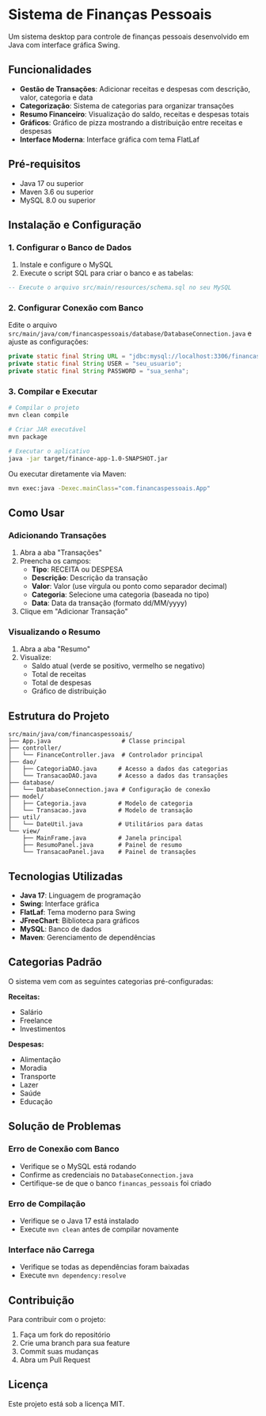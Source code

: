 # Sistema de Finanças Pessoais

Um sistema desktop para controle de finanças pessoais desenvolvido em Java com interface gráfica Swing.

## Funcionalidades

- **Gestão de Transações**: Adicionar receitas e despesas com descrição, valor, categoria e data
- **Categorização**: Sistema de categorias para organizar transações
- **Resumo Financeiro**: Visualização do saldo, receitas e despesas totais
- **Gráficos**: Gráfico de pizza mostrando a distribuição entre receitas e despesas
- **Interface Moderna**: Interface gráfica com tema FlatLaf

## Pré-requisitos

- Java 17 ou superior
- Maven 3.6 ou superior
- MySQL 8.0 ou superior

## Instalação e Configuração

### 1. Configurar o Banco de Dados

1. Instale e configure o MySQL
2. Execute o script SQL para criar o banco e as tabelas:

```sql
-- Execute o arquivo src/main/resources/schema.sql no seu MySQL
```

### 2. Configurar Conexão com Banco

Edite o arquivo `src/main/java/com/financaspessoais/database/DatabaseConnection.java` e ajuste as configurações:

```java
private static final String URL = "jdbc:mysql://localhost:3306/financas_pessoais";
private static final String USER = "seu_usuario";
private static final String PASSWORD = "sua_senha";
```

### 3. Compilar e Executar

```bash
# Compilar o projeto
mvn clean compile

# Criar JAR executável
mvn package

# Executar o aplicativo
java -jar target/finance-app-1.0-SNAPSHOT.jar
```

Ou executar diretamente via Maven:

```bash
mvn exec:java -Dexec.mainClass="com.financaspessoais.App"
```

## Como Usar

### Adicionando Transações

1. Abra a aba "Transações"
2. Preencha os campos:
   - **Tipo**: RECEITA ou DESPESA
   - **Descrição**: Descrição da transação
   - **Valor**: Valor (use vírgula ou ponto como separador decimal)
   - **Categoria**: Selecione uma categoria (baseada no tipo)
   - **Data**: Data da transação (formato dd/MM/yyyy)
3. Clique em "Adicionar Transação"

### Visualizando o Resumo

1. Abra a aba "Resumo"
2. Visualize:
   - Saldo atual (verde se positivo, vermelho se negativo)
   - Total de receitas
   - Total de despesas
   - Gráfico de distribuição

## Estrutura do Projeto

```
src/main/java/com/financaspessoais/
├── App.java                    # Classe principal
├── controller/
│   └── FinanceController.java  # Controlador principal
├── dao/
│   ├── CategoriaDAO.java      # Acesso a dados das categorias
│   └── TransacaoDAO.java      # Acesso a dados das transações
├── database/
│   └── DatabaseConnection.java # Configuração de conexão
├── model/
│   ├── Categoria.java         # Modelo de categoria
│   └── Transacao.java         # Modelo de transação
├── util/
│   └── DateUtil.java          # Utilitários para datas
└── view/
    ├── MainFrame.java         # Janela principal
    ├── ResumoPanel.java       # Painel de resumo
    └── TransacaoPanel.java    # Painel de transações
```

## Tecnologias Utilizadas

- **Java 17**: Linguagem de programação
- **Swing**: Interface gráfica
- **FlatLaf**: Tema moderno para Swing
- **JFreeChart**: Biblioteca para gráficos
- **MySQL**: Banco de dados
- **Maven**: Gerenciamento de dependências

## Categorias Padrão

O sistema vem com as seguintes categorias pré-configuradas:

**Receitas:**
- Salário
- Freelance
- Investimentos

**Despesas:**
- Alimentação
- Moradia
- Transporte
- Lazer
- Saúde
- Educação

## Solução de Problemas

### Erro de Conexão com Banco
- Verifique se o MySQL está rodando
- Confirme as credenciais no `DatabaseConnection.java`
- Certifique-se de que o banco `financas_pessoais` foi criado

### Erro de Compilação
- Verifique se o Java 17 está instalado
- Execute `mvn clean` antes de compilar novamente

### Interface não Carrega
- Verifique se todas as dependências foram baixadas
- Execute `mvn dependency:resolve`

## Contribuição

Para contribuir com o projeto:

1. Faça um fork do repositório
2. Crie uma branch para sua feature
3. Commit suas mudanças
4. Abra um Pull Request

## Licença

Este projeto está sob a licença MIT.
